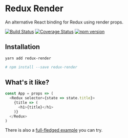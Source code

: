 # Redux Render

An alternative React binding for Redux using render props.

[![Build Status](https://travis-ci.org/jsonnull/redux-render.svg?branch=master)](https://travis-ci.org/jsonnull/redux-render)
[![Coverage Status](https://coveralls.io/repos/github/jsonnull/redux-render/badge.svg?branch=master)](https://coveralls.io/github/jsonnull/redux-render?branch=master)
[![npm version](https://img.shields.io/npm/v/redux-render.svg)](https://www.npmjs.com/package/redux-render)

## Installation

```sh
yarn add redux-render

# npm install --save redux-render
```

## What's it like?

```JavaScript
const App = props => (
  <Redux selector={state => state.title}>
    {title => (
      <h1>{title}</h1>
    )}
  </Redux>
)
```

There is also a [full-fledged example](examples/) you can try.
